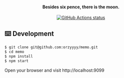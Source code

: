 <h4 align="center">Besides six pence, there is the moon.</h4>
<p align="center">
  <a href="https://github.com/orzyyyy/memo/actions">
    <img alt="GitHub Actions status" src="https://github.com/orzyyyy/memo/workflows/test/badge.svg">
  </a>
</p>

## ⌨️ Development

```bash
$ git clone git@github.com:orzyyyy/memo.git
$ cd memo
$ npm install
$ npm start
```

Open your browser and visit http://localhost:9099
